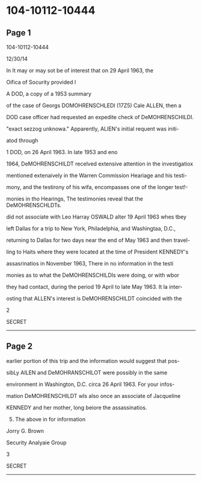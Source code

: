 # 104-10112-10444

## Page 1

104-10112-10444

12/30/14

In It may or may sot be of interest that on 29 April 1963, the

Oifica of Socurity provided l

A DOD, a copy of a 1953 summary

of the case of Georgs DOMOHRENSCHLEDI (17Z5) Cale ALLEN, then a

DOD case officer had requested an expedite check of DeMOHRENSCHILDI.

"exact sezzog unknowa." Apparently, ALIEN's initial requent was initi-

atod through

1 DOD, on 26 April 1963. In late 1953 and eno

1964, DeMOHRENSCHILDT recelved extensive attention in the investigatiox

mentioned extenaively in the Warren Commission Heariage and his testi-

mony, and the testirony of his wifa, encompasses one of the longer test!-

monies in tho Hearings, The testimonies reveal that the DeMOHRENSCHLDTs.

did not associate with Leo Harray OSWALD alter 19 April 1963 whes tbey

left Dallas for a trip to New York, Philadelphia, and Washingtaa, D.C.,

returning to Dallas for two days near the end of May 1963 and then travel-

ling to Haits where they were located at the time of President KENNEDY's

assasrinatios in November 1963, There in no information in the testi

monies as to what the DeMOHRENSCHILDIs were doing, or with wbor

they had contact, during the period 19 April to late May 1963. It la inter-

osting that ALLEN's interest is DeMOHRENSCHILDT coincided with the

2

SECRET

---

## Page 2

earlier portion of this trip and the information would suggest that pos-

sibLy AILEN and DeMOHRANSCHILOT were possibly in the same

environment in Washington, D.C. circa 26 April 1963. For your infos-

mation DeMOHRENSCHILDT wIs also once an associate of Jacqueline

KENNEDY and her mother, long beiore the assassinatios.

5. The above in for information

Jorry G. Brown

Security Analyaie Group

3

SECRET

---

